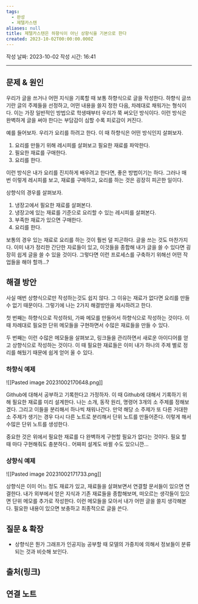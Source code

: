 ```yaml
---
tags:
  - 완성
  - 제텔카스텐
aliases: null
title: 제텔카스텐은 하향식이 아닌 상향식을 기본으로 한다
created: 2023-10-02T00:00:00.000Z
---
```

작성 날짜: 2023-10-02
작성 시간: 16:41


----

## 문제 & 원인

우리가 글을 쓰거나 어떤 지식을 기록할 때 보통 하향식으로 글을 작성한다. 하향식 글쓰기란 글의 주제들을 선정하고, 어떤 내용을 쓸지 정한 다음, 차례대로 채워가는 형식이다. 이는 가장 일반적인 방법으로 학생때부터 우리가 쭉 써오던 방식이다. 이런 방식은 완벽하게 글을 써야 한다는 부담감이 심할 수록 피로감이 커진다.

예를 들어보자. 우리가 요리를 하려고 한다.  이 때 하향식은 어떤 방식인지 살펴보자.

1. 요리를 만들기 위해 레시피를 살펴보고 필요한 재료를 파악한다.
2. 필요한 재료를 구매한다.
3. 요리를 한다.

이런 방식은 내가 요리를 진지하게 배우려고 한다면, 좋은 방법이기는 하다. 그러나 매 번 이렇게 레시피를 보고, 재료를 구매하고, 요리를 하는 것은 굉장히 피곤한 일이다.

상향식의 경우를 살펴보자.

1. 냉장고에서 필요한 재료를 살펴본다.
2. 냉장고에 있는 재료를 기준으로 요리할 수 있는 레시피를 살펴본다.
3. 부족한 재료가 있으면 구매한다.
4. 요리를 한다.

보통의 경우 있는 재료로 요리를 하는 것이 훨씬 덜 피곤하다. 글을 쓰는 것도 마찬가지다. 이미 내가 정리한 간단한 자료들이 있고, 이것들을 종합해 내가 글을 쓸 수 있다면 굉장히 쉽게 글을 쓸 수 있을 것이다. 그렇다면 이런 프로세스를 구축하기 위해선 어떤 작업들을 해야 할까...?

## 해결 방안

사실 매번 상향식으로만 작성하는것도 쉽지 않다. 그 이유는 재료가 없다면 요리를 만들 수 없기 때문이다. 그렇기에 나는 2가지 해결방안을 제시하려고 한다. 

첫 번째는 하향식으로 작성하되, 가짜 메모를 만들어서 하향식으로 작성하는 것이다. 이 때 차례대로 필요한 단위 메모들을 구현하면서 수많은 재료들을 만들 수 있다. 

두 번째는 이런 수많은 메모들을 살펴보고, 링크들을 관리하면서 새로운 아이디어를 얻고 상향식으로 작성하는 것이다.  이 때 필요한 재료들은 이미 내가 하나의 주제 별로 정리를 해뒀기 때문에 쉽게 얻어 올 수 있다.

### 하향식 예제

![[Pasted image 20231002170648.png]]

Github에 대해서 공부하고 기록한다고 가정하자. 이 때 Github에 대해서 기록하기 위해 필요한 재료를 미리 설계한다. 나는 소개, 동작 원리, 명령어 3개의 소 주제를 정해보겠다. 그리고 이들을 분리해서 하나씩 채워나간다. 만약 해당 소 주제가 또 다른 거대한 소 주제가 생기는 경우 다시 다른 노트로 분리해서 단위 노트를 만들어준다. 이렇게 해서 수많은 단위 노트를 생성한다.

중요한 것은 위에서 필요한 재료를 다 완벽하게 구현할 필요가 없다는 것이다. 필요 할 때 마다 구현해줘도 충분하다.. 어짜피 설계도 바뀔 수도 있으니깐...

### 상향식 예제

![[Pasted image 20231002171733.png]]

상향식은 이미 어느 정도 재료가 있고, 재료들을 살펴보면서 연결할 문서들이 있으면 연결한다. 내가 외부에서 얻은 지식과 기존 재료들을 종합해보며, 떠오르는 생각들이 있으면 단위 메모를 추가로 작성한다. 이런 메모들을 모아서 내가 어떤 글을 쓸지 생각해본다. 필요한 내용이 있으면 보충하고 최종적으로 글을 쓴다.
## 질문 & 확장

- 상향식은 뭔가 그래프가 인공지능 공부할 때 모델의 가중치에 의해서 정보들이 분류되는 것과 비슷해 보인다.

## 출처(링크)


## 연결 노트
